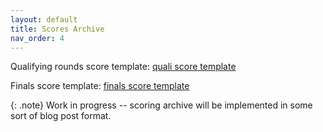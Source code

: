 ```yaml
---
layout: default
title: Scores Archive
nav_order: 4
---
```


Qualifying rounds score template:
[quali score template]({{site.baseurl}}/assets/quali-score-template.pdf)

Finals score template:
[finals score template]({{site.baseurl}}/assets/finals-score-template.pdf)

{: .note}
Work in progress -- scoring archive will be implemented in some sort of blog post format.



